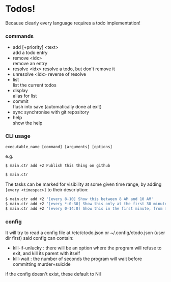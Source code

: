 # Todos!

Because clearly every language requires a todo implementation!

### commands

+ add [+priority] \<text\>  
	add a todo entry
+ remove \<idx\>            
	remove an entry
+ resolve \<idx\>
	resolve a todo, but don't remove it
+ unresolve \<idx\>
	reverse of resolve
+ list                    
	list the current todos
+ display                 
	alias for list
+ commit                  
	flush into save (automatically done at exit)
+ sync
    synchronise with git repository
+ help                    
	show the help

### CLI usage

`executable_name [command] [arguments] [options]`

e.g.
```sh
$ main.ctr add +2 Publish this thing on github

$ main.ctr
```

The tasks can be marked for visibility at some given time range, by adding `[every <timespec>]` to their description:

```sh
$ main.ctr add +2 '[every 8-10] Show this between 8 AM and 10 AM'
$ main.ctr add +2 '[every *:0-30] Show this only at the first 30 minutes of any hour'
$ main.ctr add +2 '[every 0-14:0] Show this in the first minute, from midnight to 2 PM'
```

### config

It will try to read a config file at /etc/ctodo.json or ~/.config/ctodo.json (user dir first)
said config can contain:

+ kill-if-unlucky : there will be an option where the program will refuse to exit, and kill its parent with itself
+ kill-wait : the number of seconds the program will wait before committing murder+suicide

if the config doesn't exist, these default to Nil
